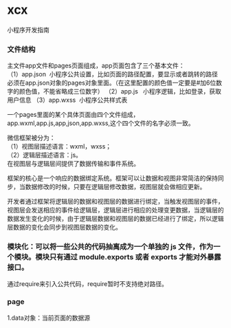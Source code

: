 # xcx
小程序开发指南  

### 文件结构
主文件app文件和pages页面组成，app页面包含了三个基本文件：  
（1）app.json  小程序公共设置，比如页面的路径配置，要显示或者跳转的路径必须在app.json对象的pages对象里面。（在这里配置的颜色值一定要是#加6位数字的颜色值，不能省略成三位数字）
（2）app.js    小程序逻辑，比如登录，获取用户信息
（3）app.wxss  小程序公共样式表

一个pages里面的某个具体页面由四个文件组成，app.wxml,app.js,app,json,app.wxss,这个四个文件的名字必须一致。

微信框架被分为：  
（1）视图层描述语言：wxml，wxss；  
（2）逻辑层描述语言：js。  
在视图层与逻辑层间提供了数据传输和事件系统。   

框架的核心是一个响应的数据绑定系统。框架可以让数据和视图非常简洁的保持同步，当数据修改的时候，只要在逻辑层修改数据，视图层就会做相应更新。     

开发者通过框架将逻辑层的数据和视图层的数据进行绑定，当触发视图层的事件，视图层会发送相应的事件给逻辑层，逻辑层进行相应的处理变更数据，当逻辑层的数据发生变化的时候，由于逻辑层数据和视图层的数据已经进行了绑定，所以逻辑层数据的变化会同步到视图层数据的变化。   

### 模块化：可以将一些公共的代码抽离成为一个单独的 js 文件，作为一个模块。模块只有通过 module.exports 或者 exports 才能对外暴露接口。
通过require来引入公共代码，require暂时不支持绝对路径。
### page
1.data对象：当前页面的数据源
